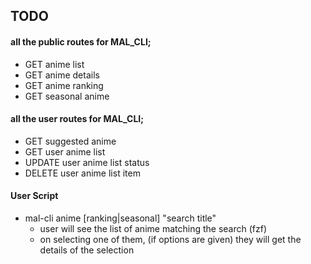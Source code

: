 ## TODO

#### all the public routes for MAL_CLI;

- GET anime list
- GET anime details
- GET anime ranking
- GET seasonal anime

#### all the user routes for MAL_CLI;

- GET suggested anime
- GET user anime list
- UPDATE user anime list status
- DELETE user anime list item

#### User Script
- mal-cli anime [ranking|seasonal] "search title"
    - user will see the list of anime matching the search (fzf)
    - on selecting one of them, (if options are given) they will get the details of the selection


